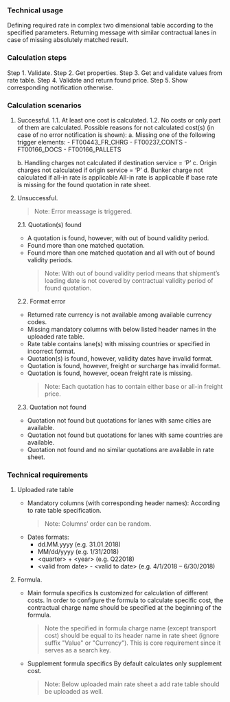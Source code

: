 ### Technical usage

Defining required rate in complex two dimensional table according to the specified parameters.
Returning message with similar contractual lanes in case of missing absolutely matched result.

### Calculation steps

Step 1. Validate.
Step 2. Get properties.
Step 3. Get and validate values from rate table.
Step 4. Validate and return found price.
Step 5. Show corresponding notification otherwise.

### Calculation scenarios

1.	Successful.
	1.1.	At least one cost is calculated.
	1.2.	No costs or only part of them are calculated.
	Possible reasons for not calculated cost(s) (in case of no error notification is shown):
	a.	Missing one of the following trigger elements:
		-	FT00443_FR_CHRG
		-	FT00237_CONTS
		-	FT00166_DOCS
		-	FT00166_PALLETS

	b.	Handling charges not calculated if destination service = ‘P’
	c.	Origin charges not calculated if origin service = ‘P’
	d.	Bunker charge not calculated if all-in rate is applicable All-in rate is applicable if base rate is missing for the found quotation in rate sheet.
2.	Unsuccessful.
	> Note:  Error meassage is triggered.

	2.1.	Quotation(s) found
	- A quotation is found, however, with out of bound validity period.
	- Found more than one matched quotation.
	- Found more than one matched quotation and all with out of bound validity periods.
		> Note:  With out of bound validity period means that shipment’s loading date is not covered by contractual validity period of found quotation.

	2.2.	Format error
	- Returned rate currency is not available among available currency codes.
	- Missing mandatory columns with below listed header names in the uploaded rate table.
	- Rate table contains lane(s) with missing countries or specified in incorrect format.
	- Quotation(s) is found, however, validity dates have invalid format.
	- Quotation is found, however, freight or surcharge has invalid format.
	- Quotation is found, however, ocean freight rate is missing.
		> Note:  Each quotation has to contain either base or all-in freight price.

	2.3.	Quotation not found
	- Quotation not found but quotations for lanes with same cities are available.
	- Quotation not found but quotations for lanes with same countries are available.
	- Quotation not found and no similar quotations are available in rate sheet.

### Technical requirements

1.	Uploaded rate table
	- Mandatory columns (with corresponding header names):
	According to rate table specification.
		> Note:  Columns’ order can be random.
	-	Dates formats:
		-	dd.MM.yyyy (e.g. 31.01.2018)
		-	MM/dd/yyyy (e.g. 1/31/2018)
		-	\<quarter> + \<year> (e.g. Q22018)
		-	\<valid from date> - \<valid to date> (e.g. 4/1/2018 – 6/30/2018)

2.	Formula.
	- Main formula specifics
	Is customized for calculation of different costs.
	In order to configure the formula to calculate specific cost, the contractual charge name should be specified at the beginning of the formula.
		> Note the specified in formula charge name (except transport cost) should be equal to its header name in rate sheet (ignore suffix "Value" or "Currency"). This is core requirement since it serves as a search key.
	- Supplement formula specifics
	By default calculates only supplement cost.
		> Note: Below uploaded main rate sheet a add rate table should be uploaded as well.